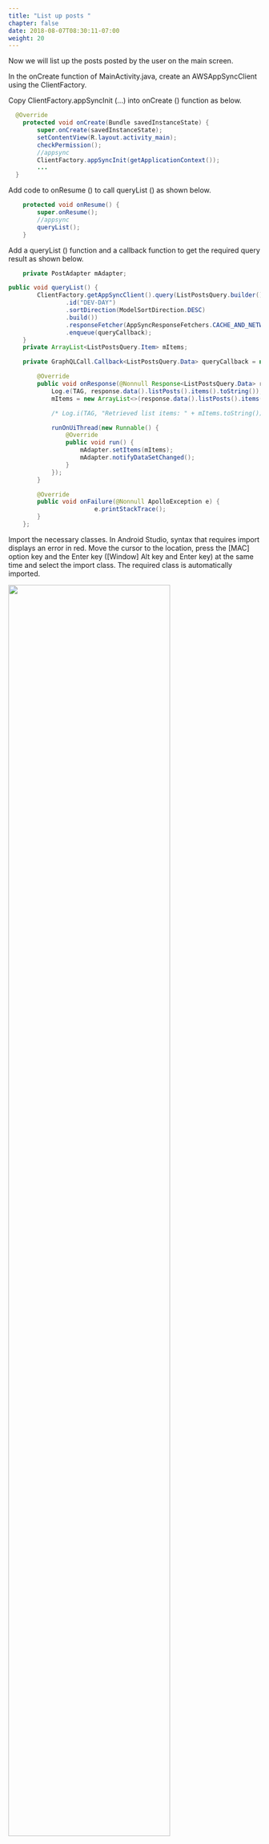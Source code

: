 ```yaml
---
title: "List up posts "
chapter: false
date: 2018-08-07T08:30:11-07:00
weight: 20
---
```


Now we will list up the posts posted by the user on the main screen.

In the onCreate function of MainActivity.java, create an AWSAppSyncClient using the ClientFactory.

Copy ClientFactory.appSyncInit (...) into onCreate () function as below.

```java
  @Override
    protected void onCreate(Bundle savedInstanceState) {
        super.onCreate(savedInstanceState);
        setContentView(R.layout.activity_main);
        checkPermission();
        //appsync
        ClientFactory.appSyncInit(getApplicationContext());
        ...
  }
```



Add code to onResume () to call queryList () as shown below.

```java
    protected void onResume() {
        super.onResume();
        //appsync
        queryList();
    }
```

Add a queryList () function and a callback function to get the required query result as shown below.

```java
    private PostAdapter mAdapter;

public void queryList() {
        ClientFactory.getAppSyncClient().query(ListPostsQuery.builder()
                .id("DEV-DAY")
                .sortDirection(ModelSortDirection.DESC)
                .build())
                .responseFetcher(AppSyncResponseFetchers.CACHE_AND_NETWORK)
                .enqueue(queryCallback);
    }
    private ArrayList<ListPostsQuery.Item> mItems;

    private GraphQLCall.Callback<ListPostsQuery.Data> queryCallback = new GraphQLCall.Callback<ListPostsQuery.Data>() {

        @Override
        public void onResponse(@Nonnull Response<ListPostsQuery.Data> response) {
            Log.e(TAG, response.data().listPosts().items().toString());
            mItems = new ArrayList<>(response.data().listPosts().items());

            /* Log.i(TAG, "Retrieved list items: " + mItems.toString()); */

            runOnUiThread(new Runnable() {
                @Override
                public void run() {
                    mAdapter.setItems(mItems);
                    mAdapter.notifyDataSetChanged();
                }
            });
        }

        @Override
        public void onFailure(@Nonnull ApolloException e) {
						e.printStackTrace();
        }
    };
```
Import the necessary classes. In Android Studio, syntax that requires import displays an error in red. Move the cursor to the location, press the [MAC] option key and the Enter key ([Window] Alt key and Enter key) at the same time and select the import class. The required class is automatically imported.

<img src="/images/optionenter.png" width="80%" hight="80%">
<img src="/images/importclass.png" width="80%" hight="80%">


Posts are listup via RecyclerView. Create a PostAdapter class for use with the RecyclerView.

PostAdapter.java 

```java
package com.example.socialandroidapp;


import android.content.Context;
import android.util.Log;
import android.view.LayoutInflater;
import android.view.View;
import android.view.ViewGroup;
import android.widget.Button;
import android.widget.ImageView;
import android.widget.TextView;

import com.amazonaws.ClientConfiguration;
import com.amazonaws.Protocol;
import com.amazonaws.amplify.generated.graphql.ListPostsQuery;
import com.amazonaws.services.s3.AmazonS3Client;
import com.squareup.picasso.Picasso;

import java.net.URL;
import java.util.ArrayList;
import java.util.Date;
import java.util.List;

import androidx.annotation.NonNull;
import androidx.recyclerview.widget.RecyclerView;


public class PostAdapter extends RecyclerView.Adapter<PostAdapter.Holder> {

    private static String TAG = "dev-day-item";
    private LayoutInflater mInflater;
    private List<ListPostsQuery.Item> mData = new ArrayList<>();
    private Context ctx;

    PostAdapter(Context context) {
        ctx = context;
        this.mInflater = LayoutInflater.from(context);
    }

    @NonNull
    @Override
    public PostAdapter.Holder onCreateViewHolder(@NonNull ViewGroup viewGroup, int i) {
        View view = mInflater.inflate(R.layout.post_item, viewGroup, false);
        Holder holder = new Holder(view);
        return holder;
    }


    @Override
    public void onBindViewHolder(@NonNull final PostAdapter.Holder holder, int i) {
        holder.bindData(mData.get(i));

        ListPostsQuery.Photo so = mData.get(i).photo();

        String bucketName = so.fragments().s3Object().bucket();
        String pName = so.fragments().s3Object().key();

        ClientConfiguration clientConfig = new ClientConfiguration();
        clientConfig.setProtocol(Protocol.HTTP);

        AmazonS3Client s3 = new AmazonS3Client(ClientFactory.getAWSCredentials(), clientConfig);

        long d = System.currentTimeMillis() + (2 * 24 * 60 * 60 * 1000);

        URL url = s3.generatePresignedUrl(bucketName, pName, new Date(d));

        final String tmpStr = url.toString();
        Log.e(TAG, "URL = " + tmpStr);

        //new DownloadImageFromInternet(ctx, holder.iv).execute(tmpStr);
        Picasso.get().load(tmpStr).into(holder.iv);
    }

    @Override
    public int getItemCount() {
        return mData.size();
    }

    public void setItems(List<ListPostsQuery.Item> items) {
        mData = items;
    }



    public class Holder extends RecyclerView.ViewHolder {
        private TextView writerTxt, contentsTxt, titleTxt;

        private ImageView iv;
        private Button translateBtn;

        public Holder(View view) {
            super(view);

            iv = view.findViewById(R.id.contentImg);
            writerTxt = view.findViewById(R.id.writer);
            contentsTxt = view.findViewById(R.id.contents);
            titleTxt = view.findViewById(R.id.title);
            translateBtn = view.findViewById(R.id.translateBtn);
        }

        void bindData(final ListPostsQuery.Item item) {

            writerTxt.setText(item.author());
            contentsTxt.setText(item.content());
            titleTxt.setText(item.title());


        }
    }
}

```

Create and link PostAdapter for RecyclerView.

Write the following at the bottom of onCreate () function of MainActivity.java

```java
protected void onCreate(Bundle savedInstanceState) {
  ...
    mAdapter = new PostAdapter(getApplicationContext());

    recyclerView = findViewById(R.id.itemlist);
    recyclerView.setLayoutManager(new LinearLayoutManager(this));
    recyclerView.setHasFixedSize(true);
    recyclerView.setAdapter(mAdapter);
}
```

Now when you run the app, you'll see the first post you made in Posting.

<img src="/images/main-list.png" width="30%" hight="30%">

